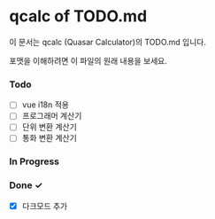 # qcalc of TODO.md

이 문서는 qcalc (Quasar Calculator)의 TODO.md 입니다.

포맷을 이해하려면 이 파일의 원래 내용을 보세요.

### Todo

- [ ] vue i18n 적용
- [ ] 프로그래머 계산기
- [ ] 단위 변환 계산기
- [ ] 통화 변환 계산기

### In Progress

### Done ✓

- [x] 다크모드 추가
